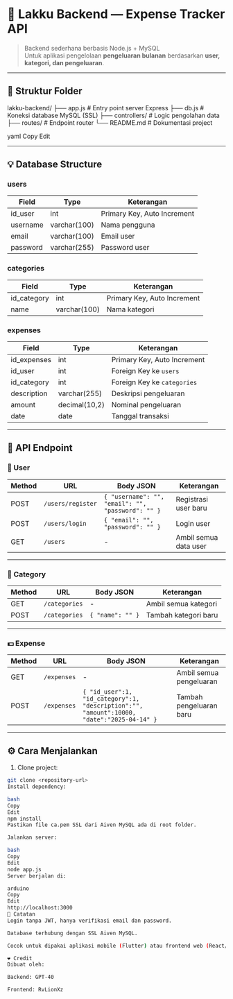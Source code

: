 # 💸 Lakku Backend — Expense Tracker API

> Backend sederhana berbasis Node.js + MySQL  
> Untuk aplikasi pengelolaan **pengeluaran bulanan** berdasarkan **user, kategori, dan pengeluaran**.

---

## 📂 Struktur Folder

lakku-backend/ ├── app.js # Entry point server Express ├── db.js # Koneksi database MySQL (SSL) ├── controllers/ # Logic pengolahan data ├── routes/ # Endpoint router └── README.md # Dokumentasi project

yaml
Copy
Edit

---

## 💡 Database Structure

### users
| Field    | Type           | Keterangan               |
|----------|----------------|---------------------------|
| id_user  | int            | Primary Key, Auto Increment |
| username | varchar(100)   | Nama pengguna            |
| email    | varchar(100)   | Email user                |
| password | varchar(255)   | Password user             |

### categories
| Field       | Type           | Keterangan               |
|-------------|----------------|---------------------------|
| id_category | int            | Primary Key, Auto Increment |
| name        | varchar(100)   | Nama kategori            |

### expenses
| Field       | Type              | Keterangan               |
|-------------|--------------------|---------------------------|
| id_expenses | int                | Primary Key, Auto Increment |
| id_user     | int                | Foreign Key ke `users`     |
| id_category | int                | Foreign Key ke `categories`|
| description | varchar(255)       | Deskripsi pengeluaran      |
| amount      | decimal(10,2)      | Nominal pengeluaran        |
| date        | date               | Tanggal transaksi          |

---

## 🔌 API Endpoint

### 🧑 User

| Method | URL              | Body JSON                                 | Keterangan              |
|--------|-------------------|-------------------------------------------|--------------------------|
| POST   | `/users/register` | `{ "username": "", "email": "", "password": "" }` | Registrasi user baru     |
| POST   | `/users/login`    | `{ "email": "", "password": "" }`         | Login user               |
| GET    | `/users`          | -                                         | Ambil semua data user    |

---

### 📁 Category

| Method | URL             | Body JSON                          | Keterangan           |
|--------|------------------|------------------------------------|-----------------------|
| GET    | `/categories`    | -                                  | Ambil semua kategori  |
| POST   | `/categories`    | `{ "name": "" }`                   | Tambah kategori baru  |

---

### 💵 Expense

| Method | URL            | Body JSON                                                                | Keterangan               |
|--------|-----------------|--------------------------------------------------------------------------|---------------------------|
| GET    | `/expenses`     | -                                                                        | Ambil semua pengeluaran   |
| POST   | `/expenses`     | `{ "id_user":1, "id_category":1, "description":"", "amount":10000, "date":"2025-04-14" }` | Tambah pengeluaran baru |

---

## ⚙️ Cara Menjalankan

1. Clone project:
```bash
git clone <repository-url>
Install dependency:

bash
Copy
Edit
npm install
Pastikan file ca.pem SSL dari Aiven MySQL ada di root folder.

Jalankan server:

bash
Copy
Edit
node app.js
Server berjalan di:

arduino
Copy
Edit
http://localhost:3000
🔐 Catatan
Login tanpa JWT, hanya verifikasi email dan password.

Database terhubung dengan SSL Aiven MySQL.

Cocok untuk dipakai aplikasi mobile (Flutter) atau frontend web (React/Vue).

❤️ Credit
Dibuat oleh:

Backend: GPT-40

Frontend: RvLionXz

